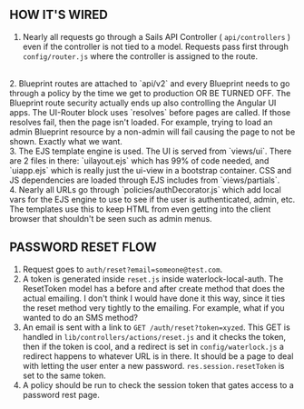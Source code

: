 HOW IT'S WIRED
--------------

1. Nearly all requests go through a Sails API Controller ( `api/controllers` ) even if the controller is not
tied to a model. Requests pass first through `config/router.js` where the controller is assigned to the route.
<br>
2. Blueprint routes are attached to `api/v2` and every Blueprint needs to go through a policy by the time we
get to production OR BE TURNED OFF. The Blueprint route security actually ends up also controlling the Angular
UI apps. The UI-Router block uses `resolves` before pages are called. If those resolves fail, then the page isn't
loaded. For example, trying to load an admin Blueprint resource by a non-admin will fail causing the page to not
be shown. Exactly what we want.
<br>
3. The EJS template engine is used. The UI is served from `views/ui`. There are 2 files in there: `uilayout.ejs` which
has 99% of code needed, and `uiapp.ejs` which is really just the ui-view in a bootstrap container. CSS and JS dependencies
are loaded through EJS includes from `views/partials`.
<br>
4. Nearly all URLs go through `policies/authDecorator.js` which add local vars for the EJS engine to use to see if
the user is authenticated, admin, etc. The templates use this to keep HTML from even getting into the client browser
that shouldn't be seen such as admin menus.
   
   
   
   
   
   
PASSWORD RESET FLOW
-------------------

1. Request goes to `auth/reset?email=someone@test.com`.
2. A token is generated inside `reset.js` inside waterlock-local-auth. The ResetToken model has a before and after
   create method that does the actual emailing. I don't think I would have done it this way, since it ties the reset
   method very tightly to the emailing. For example, what if you wanted to do an SMS method?
3. An email is sent with a link to `GET /auth/reset?token=xyzed`. This GET is handled in `lib/controllers/actions/reset.js`
   and it checks the token, then if the token is cool, and a redirect is set in `config/waterlock.js` a redirect happens
   to whatever URL is in there. It should be a page to deal with letting the user enter a new password. `res.session.resetToken`
   is set to the same token. 
4. A policy should be run to check the session token that gates access to a password rest page.